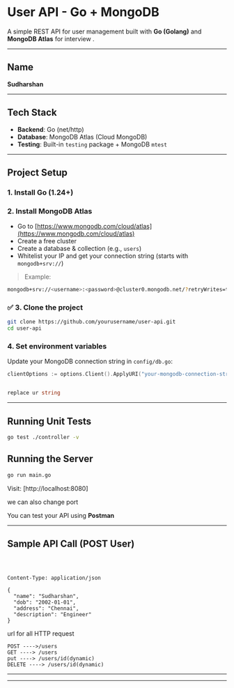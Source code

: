 # User API - Go + MongoDB

A simple REST API for user management built with **Go (Golang)** and **MongoDB Atlas** for interview .

---

## Name 

**Sudharshan**


---

##  Tech Stack

* **Backend**: Go (net/http)
* **Database**: MongoDB Atlas (Cloud MongoDB)
* **Testing**: Built-in `testing` package + MongoDB `mtest`

---

##  Project Setup

### 1. Install Go (1.24+)




###  2. Install MongoDB Atlas

* Go to [https://www.mongodb.com/cloud/atlas](https://www.mongodb.com/cloud/atlas)
* Create a free cluster
* Create a database & collection (e.g., `users`)
* Whitelist your IP and get your connection string (starts with `mongodb+srv://`)

> Example:

```bash
mongodb+srv://<username>:<password>@cluster0.mongodb.net/?retryWrites=true&w=majority
```

### ✅ 3. Clone the project

```bash
git clone https://github.com/yourusername/user-api.git
cd user-api
```

### 4. Set environment variables

Update your MongoDB connection string in `config/db.go`:

```go
clientOptions := options.Client().ApplyURI("your-mongodb-connection-string")


replace ur string 
```

---

##  Running Unit Tests

```bash
go test ./controller -v
```



##  Running the Server

```bash
go run main.go
```

Visit: [http://localhost:8080]

we can also change port

You can test your API using **Postman** 

---

## Sample API Call (POST User)

```



Content-Type: application/json

{
  "name": "Sudharshan",
  "dob": "2002-01-01",
  "address": "Chennai",
  "description": "Engineer"
}
```
url for all HTTP request
```
POST ---->/users
GET ----> /users
put ----> /users/id(dynamic)
DELETE ----> /users/id(dynamic)
```


---





---



